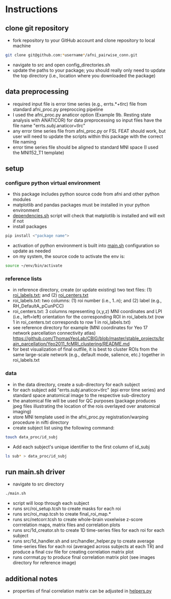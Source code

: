 # Instructions
## clone git repository
- fork repository to your GitHub account and clone repository to local machine <br/> 
```bash
git clone git@github.com:*username*/afni_pairwise_conn.git
```
- navigate to src and open config_directories.sh
- update the paths to your package; you should really only need to update the top directory (i.e., location where you downloaded the package)

## data preprocessing
- required input file is error time series (e.g., errts.*+tlrc) file from standard afni_proc.py preproccing pipeline 
- I used the afni_proc.py anaticor option (Example 9b. Resting state analysis with ANATICOR) for data preprocessing so input files have the file name "errts.*subj*.anaticor+tlrc"
- any error time series file from afni_proc.py or FSL FEAT should work, but user will need to update the scripts within this package with the correct file naming
- error time series file should be aligned to standard MNI space (I used the MNI152_T1 template)

## setup
### configure python virtual environment
- this package includes python source code from afni and other python modules
- matplotlib and pandas packages must be installed in your python environment
- [dependencies.sh](./src/dependencies.sh) script will check that matplotlib is installed and will exit if not
- install packages
```bash 
pip install <"package name">
```
- activation of python environment is built into [main.sh](./src/main.sh) configuration so update as needed
- on my system, the source code to activate the env is:
```bash
source ~/env/bin/activate
```

### reference lists
- in reference directory, create (or update existing) two text files: (1) [roi_labels.txt](./reference/roi_labels.txt); and (2) [roi_centers.txt](./reference/roi_centers.txt)
- roi_labels.txt: two columns: (1) roi number (i.e., 1..n); and (2) label (e.g., RH_DefaultA_pCunPCC)
- roi_centers.txt: 3 columns representing (x,y,z) MNI coordinates and LPI (i.e., left=left) orientation for the corresponding ROI in roi_labels.txt (row 1 in roi_centers.txt corresponds to row 1 in roi_labels.txt)
- see reference directory for example (MNI coordinates for Yeo 17 network parcellation connectivity atlas) https://github.com/ThomasYeoLab/CBIG/blob/master/stable_projects/brain_parcellation/Yeo2011_fcMRI_clustering/README.md
- for best visualization of final outfile, it is best to cluster ROIs from the same large-scale network (e.g., default mode, salience, etc.) together in roi_labels.txt

### data
- in the data directory, create a sub-directory for each subject 
- for each subject add "errts.*subj*.anaticor+tlrc" (epi error time series) and standard space anatomical image to the respective sub-directory
- the anatomical file will be used for QC purposes (package produces jpeg files illustrating the location of the rois overlayed over anatomical imaging)
- store MNI template used in the afni_proc.py registration/warping procedure in nifti directory
- create subject list using the following command:
```bash
touch data_proc/id_subj
```
- Add each subject's unique identifier to the first column of id_subj
```bash
ls sub* > data_proc/id_subj
```

## run main.sh driver
- navigate to src directory
```bash
./main.sh
```
- script will loop through each subject
- runs src/roi_setup.tcsh to create masks for each roi
- runs src/roi_map.tcsh to create final_roi_map.*
- runs src/netcorr.tcsh to create whole-brain voxelwise z-score corrrelation maps, matrix files and correlation plots
- runs src/1d_creator.sh to create 1D time-series files for each roi for each subject
- runs src/1d_handler.sh and src/handler_helper.py to create average time-series files for each roi (averaged across subjects at each TR) and produce a final csv file for creating correlation matrix plot
- runs corrmat.py to produce final correlation matrix plot (see images directory for reference image)

## additional notes
- properties of final correlation matrix can be adjusted in [helpers.py](./src/helpers.py)